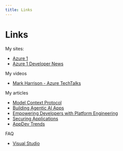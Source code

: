 ```yaml
---
title: Links
---
```

# Links

My sites:

- [Azure 1](https://azure1.dev)
- [Azure 1 Developer News](https://news.azure1.dev)

My videos 

- [Mark Harrison - Azure TechTalks](https://aka.ms/markharrisonvideo)

My articles 

- <a href="https://markharrison.io/doc-mcp" target="_self">Model Context Protocol</a>
- <a href="https://markharrison.io/doc-agentic-ai-apps" target="_self">Building Agentic AI Apps</a>
- <a href="https://markharrison.io/doc-platform-engineering" target="_self">Empowering Developers with Platform Engineering</a>
- <a href="https://markharrison.io/securing-applications" target="_self">Securing Applications</a>
- <a href="https://markharrison.io/appdev-trends" target="_self">AppDev Trends</a>

FAQ

- <a href="https://markharrison.io/faq-visualstudio" target="_self">Visual Studio</a>

